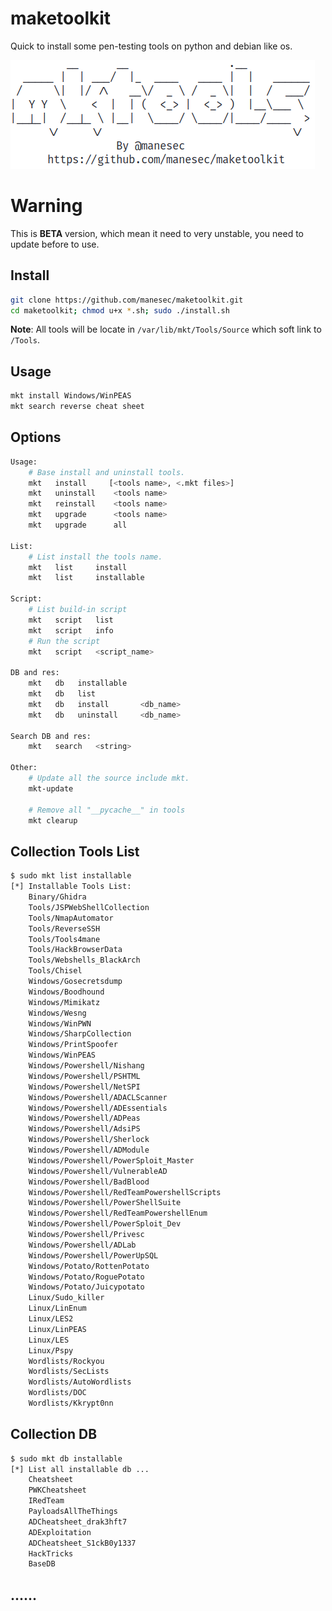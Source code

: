 # maketoolkit

Quick to install some pen-testing tools on python and debian like os.

![Logo](Data/main.png)

# Warning

This is **BETA** version, which mean it need to very unstable, you need to update before to use.

## Install

```bash
git clone https://github.com/manesec/maketoolkit.git
cd maketoolkit; chmod u+x *.sh; sudo ./install.sh
```

**Note**: All tools will be locate in `/var/lib/mkt/Tools/Source` which soft link to `/Tools`.

## Usage

```bash
mkt install Windows/WinPEAS
mkt search reverse cheat sheet
```

## Options

```bash
Usage:
    # Base install and uninstall tools.
    mkt   install     [<tools name>, <.mkt files>]
    mkt   uninstall    <tools name>
    mkt   reinstall    <tools name>
    mkt   upgrade      <tools name>
    mkt   upgrade      all

List:
    # List install the tools name.
    mkt   list     install
    mkt   list     installable

Script:
    # List build-in script
    mkt   script   list
    mkt   script   info
    # Run the script 
    mkt   script   <script_name>

DB and res:
    mkt   db   installable
    mkt   db   list
    mkt   db   install       <db_name>
    mkt   db   uninstall     <db_name>

Search DB and res:
    mkt   search   <string>

Other:
    # Update all the source include mkt.
    mkt-update

    # Remove all "__pycache__" in tools
    mkt clearup 
```

## Collection Tools List

```bash
$ sudo mkt list installable
[*] Installable Tools List:
    Binary/Ghidra
    Tools/JSPWebShellCollection
    Tools/NmapAutomator
    Tools/ReverseSSH
    Tools/Tools4mane
    Tools/HackBrowserData
    Tools/Webshells_BlackArch
    Tools/Chisel
    Windows/Gosecretsdump
    Windows/Boodhound
    Windows/Mimikatz
    Windows/Wesng
    Windows/WinPWN
    Windows/SharpCollection
    Windows/PrintSpoofer
    Windows/WinPEAS
    Windows/Powershell/Nishang
    Windows/Powershell/PSHTML
    Windows/Powershell/NetSPI
    Windows/Powershell/ADACLScanner
    Windows/Powershell/ADEssentials
    Windows/Powershell/ADPeas
    Windows/Powershell/AdsiPS
    Windows/Powershell/Sherlock
    Windows/Powershell/ADModule
    Windows/Powershell/PowerSploit_Master
    Windows/Powershell/VulnerableAD
    Windows/Powershell/BadBlood
    Windows/Powershell/RedTeamPowershellScripts
    Windows/Powershell/PowerShellSuite
    Windows/Powershell/RedTeamPowershellEnum
    Windows/Powershell/PowerSploit_Dev
    Windows/Powershell/Privesc
    Windows/Powershell/ADLab
    Windows/Powershell/PowerUpSQL
    Windows/Potato/RottenPotato
    Windows/Potato/RoguePotato
    Windows/Potato/Juicypotato
    Linux/Sudo_killer
    Linux/LinEnum
    Linux/LES2
    Linux/LinPEAS
    Linux/LES
    Linux/Pspy
    Wordlists/Rockyou
    Wordlists/SecLists
    Wordlists/AutoWordlists
    Wordlists/DOC
    Wordlists/Kkrypt0nn
```

## Collection DB

```bash
$ sudo mkt db installable
[*] List all installable db ...
    Cheatsheet
    PWKCheatsheet
    IRedTeam
    PayloadsAllTheThings
    ADCheatsheet_drak3hft7
    ADExploitation
    ADCheatsheet_S1ckB0y1337
    HackTricks
    BaseDB
```

## ......

